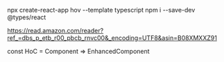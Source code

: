 npx create-react-app hov --template typescript
npm i --save-dev @types/react

https://read.amazon.com/reader?ref_=dbs_p_etb_r00_pbcb_rnvc00&_encoding=UTF8&asin=B08XMXXZ91

const HoC = Component => EnhancedComponent

